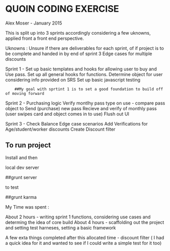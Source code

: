 # QUOIN CODING EXERCISE

Alex Moser - January 2015

This is split up into 3 sprints accordingly considering a few uknowns, applied front a front end perspective.

Uknowns :
	Unsure if there are deliverables for each sprint, of if project is to be complete and handed in by end of sprint 3
	Edge cases for multiple discounts


Sprint 1 -
	Set up basic templates and hooks for allowing user to buy and Use pass.
	Set up all general hooks for functions.
	Determine object for user considering info provided on SRS
	Set up basic javascript testing

		##My goal with sprtint 1 is to set a good foundation to build off of moving forward


Sprint 2 -
	Purchasing logic
	Verify montlhy pass type on use - compare pass object to 
	Send (purchase) new pass
	Recieve and verify of monthly pass (user swipes card and object comes in to use)
	Flush out UI


Sprint 3 -
	Check Balance
	Edge case scenarios
	Add Verifications for Age/student/worker discounts
	Create Discount filter


## To run project
  Install and then

  local dev server

  ##grunt server

  to test

  ##grunt karma 



  My Time was spent :

  About 2 hours - writing sprint 1 functions, considering use cases and determing the idea of core build
  About 4 hours  - scaffolding out the project and setting test harneses, setting a basic framework
  

  A few exta things completed after this allocated time - discount filter ( I had a quick idea for it and wanted to see if I could write a simple test for it too)
